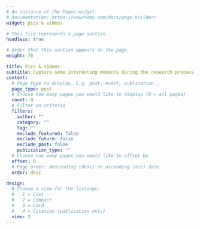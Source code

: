 ```yaml
---
# An instance of the Pages widget.
# Documentation: https://wowchemy.com/docs/page-builder/
widget: pics & videos

# This file represents a page section.
headless: true

# Order that this section appears on the page.
weight: 70

title: Pics & Videos
subtitle: Capture some interesting moments during the research process
content:
  # Page type to display. E.g. post, event, publication...
  page_type: post
  # Choose how many pages you would like to display (0 = all pages)
  count: 0
  # Filter on criteria
  filters:
    author: ""
    category: ""
    tag: ""
    exclude_featured: false
    exclude_future: false
    exclude_past: false
    publication_type: ""
  # Choose how many pages you would like to offset by
  offset: 0
  # Page order: descending (desc) or ascending (asc) date.
  order: desc

design:
  # Choose a view for the listings:
  #   1 = List
  #   2 = Compact
  #   3 = Card
  #   4 = Citation (publication only)
  view: 2
---
```

